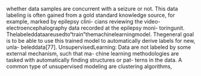 whether data samples are concurrent with a seizure or not. This data labeling is often
gained from a gold standard knowledge source, for example, marked by epilepsy clini-
cians reviewing the video-electroencephalography data recorded at the epilepsy moni-
toringunit. Thelabeleddataareusedto“train”themachinelearningmodel. Thegeneral
goal is to be able to use this trained model to automatically derive labels for new, unla-
beleddata[77].
UnsupervisedLearning: Data are not labeled by some external mechanism, such that ma-
chine learning methodologies are tasked with automatically finding structures or pat-
terns in the data. A common type of unsupervised modeling are clustering algorithms,